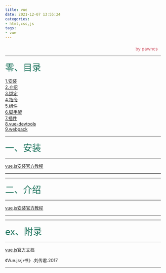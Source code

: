 ```yaml
---
title: vue
date: 2021-12-07 13:55:24
categories:
- html,css,js
tags:
- vue
---
```

<style>
.title1{
    font-size:36px;
    color:#e7767f;
    /* 桃红 */

}
.title2{
    font-size:29px;
    color:#176f58;
    /* 祖母绿 */
}
.title3{
    font-size:22px;
    color:#21a675;
    /* 石绿 */
}
.title4{
    font-size:15px;
    color:#a8cd34;
    /* 柳绿 */
}
.name{

    margin-left: auto;
    text-align: right;
    color: #d05667;
    margin-right: 10px;
    margin-top: 20px;
    /*海棠红*/
}
</style>


<div class="name">by pawncs</div>

-----
<div class="title2">零、目录</div>

<a href="#vue-1">1.安装</a>  
<a href="#vue-2">2.介绍</a>  
<a href="#vue-3">3.绑定</a>  
<a href="#vue-4">4.指令</a>  
<a href="#vue-5">5.组件</a>  
<a href="#vue-6">6.脚手架</a>  
<a href="#vue-7">7.插件</a>  
<a href="#vue-8">8.vue-devtools</a>  
<a href="#vue-8">9.webpack</a>  

-----
<div id="vue-1" class="title2">一、安装</div>

-----
[vue.js安装官方教程](https://v3.cn.vuejs.org/guide/installation.html#%E5%8F%91%E5%B8%83%E7%89%88%E6%9C%AC%E8%AF%B4%E6%98%8E)

-----

-----
<div id="vue-2" class="title2">二、介绍</div>

-----
[vue.js安装官方教程](https://v3.cn.vuejs.org/guide/installation.html#%E5%8F%91%E5%B8%83%E7%89%88%E6%9C%AC%E8%AF%B4%E6%98%8E)

-----
-----
<div class="title2">ex、附录</div>

-----

[vue.js官方文档](https://v3.cn.vuejs.org/guide/introduction.html#vue-js-%E6%98%AF%E4%BB%80%E4%B9%88)

《Vue.js小书》.刘传君.2017

-----